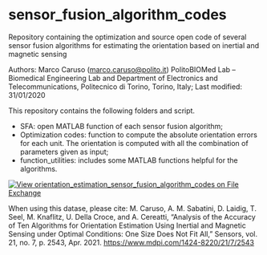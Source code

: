 # sensor_fusion_algorithm_codes
Repository containing the optimization and source open code of several sensor fusion algorithms for estimating the orientation based on inertial and magnetic sensing

Authors: Marco Caruso (marco.caruso@polito.it)
PolitoBIOMed Lab – Biomedical Engineering Lab and Department of Electronics and Telecommunications, Politecnico di Torino, Torino, Italy; 
Last modified: 31/01/2020

This repository contains the following folders and script.
- SFA: open MATLAB function of each sensor fusion algorithm;
- Optimization codes: function to compute the absolute orientation errors for each unit. The orientation is computed with all the combination of parameters given as input;
- function_utilities: includes some MATLAB functions helpful for the algorithms.

[![View orientation_estimation_sensor_fusion_algorithm_codes on File Exchange](https://www.mathworks.com/matlabcentral/images/matlab-file-exchange.svg)](https://www.mathworks.com/matlabcentral/fileexchange/90351-orientation_estimation_sensor_fusion_algorithm_codes)

When using this datase, please cite:
M. Caruso, A. M. Sabatini, D. Laidig, T. Seel, M. Knaflitz, U. Della Croce, and A. Cereatti, “Analysis of the Accuracy of Ten Algorithms for Orientation Estimation Using Inertial and Magnetic Sensing under Optimal Conditions: One Size Does Not Fit All,” Sensors, vol. 21, no. 7, p. 2543, Apr. 2021.
https://www.mdpi.com/1424-8220/21/7/2543
